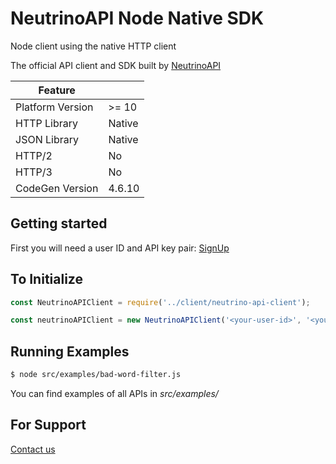 # NeutrinoAPI Node Native SDK

Node client using the native HTTP client

The official API client and SDK built by [NeutrinoAPI](https://www.neutrinoapi.com/)

| Feature          |        |
|------------------|--------|
| Platform Version | >= 10  |
| HTTP Library     | Native |
| JSON Library     | Native |
| HTTP/2           | No     |
| HTTP/3           | No     |
| CodeGen Version  | 4.6.10 |

## Getting started

First you will need a user ID and API key pair: [SignUp](https://www.neutrinoapi.com/signup/)

## To Initialize
```js
const NeutrinoAPIClient = require('../client/neutrino-api-client');

const neutrinoAPIClient = new NeutrinoAPIClient('<your-user-id>', '<your-api-key');
```

## Running Examples

```sh
$ node src/examples/bad-word-filter.js
```
You can find examples of all APIs in _src/examples/_

## For Support
[Contact us](https://www.neutrinoapi.com/contact-us/)
